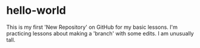 # hello-world
This is my first 'New Repository' on GitHub for my basic lessons. 
I'm practicing lessons about making a 'branch' with some edits. 
I am unusually tall. 
